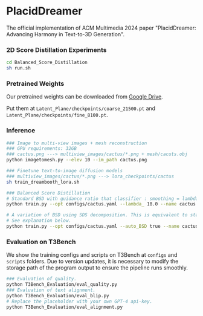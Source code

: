 # PlacidDreamer
The official implementation of ACM Multimedia 2024 paper "PlacidDreamer: Advancing Harmony in Text-to-3D Generation".

### 2D Score Distillation Experiments
```bash
cd Balanced_Score_Distillation
sh run.sh
```

### Pretrained Weights
Our pretrained weights can be downloaded from [Google Drive](https://drive.google.com/drive/folders/1T4MJisgfnPx8FR9Wd61ayM6YWJpqzpDK?usp=sharing).

Put them at `Latent_Plane/checkpoints/coarse_21500.pt` and `Latent_Plane/checkpoints/fine_8100.pt`.

### Inference
```bash
### Image to multi-view images + mesh reconstruction
### GPU requirements: 32GB
### cactus.png ---> multiview_images/cactus/*.png + mesh/cacuts.obj
python imagetomesh.py --elev 10 --im_path cactus.png

### Finetune text-to-image diffusion models
### multiview_images/cactus/*.png ---> lora_checkpoints/cactus
sh train_dreambooth_lora.sh

### Balanced Score Distillation
# Standard BSD with guidance ratio that classifier : smoothing = lambda_ : 1. You can control the saturation.
python train.py --opt configs/cactus.yaml --lambda_ 18.0 --name cactus --lora_path lora_checkpoints/cactus

# A variation of BSD using SDS decomposition. This is equivalent to standard BSD with an automatically increasing lambda. While you cannot control saturation anymore, it mostly achieves satisfactory saturation.
# See explanation below.
python train.py --opt configs/cactus.yaml --auto_BSD true --name cactus --lora_path lora_checkpoints/cactus
```

### Evaluation on T3Bench
We show the training configs and scripts on T3Bench at `configs` and `scripts` folders. Due to version updates, it is necessary to modify the storage path of the program output to ensure the pipeline runs smoothly.
```bash
### Evaluation of quality.
python T3Bench_Evaluation/eval_quality.py
### Evaluation of text alignment.
python T3Bench_Evaluation/eval_blip.py
# Replace the placeholder with your own GPT-4 api-key.
python T3Bench_Evaluation/eval_alignment.py
```